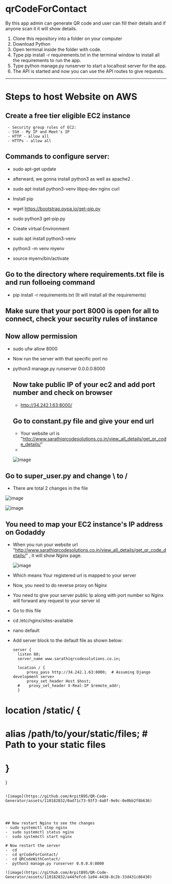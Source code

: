 # qrCodeForContact
 By this app admin can generate QR code and user can fill their details and if anyone scan it it will show details.
 
1. Clone this repository into a folder on your computer
2. Download Python
3. Open terminal inside the folder with code.
4. Type pip install -r requirements.txt in the terminal window to install all the requirements to run the app.
5. Type python manage.py runserver to start a localhost server for the app.
6. The API is started and now you can use the API routes to give requests.

----------------------------

# Steps to host Website on AWS

##  Create a free tier eligible EC2 instance
     - Security group rules of EC2:
     - SSH - My IP and Meet's IP
     - HTTP - allow all
     - HTTPs - allow all

## Commands to configure server:
- sudo apt-get update

- afterward, we gonna install python3 as well as apache2 .
- sudo apt install python3-venv libpq-dev nginx curl

- Install pip
- wget https://bootstrap.pypa.io/get-pip.py
- sudo python3 get-pip.py

- Create virtual Environment
-  sudo apt install python3-venv
-  python3 -m venv myenv
-  source myenv/bin/activate


## Go to the directory where requirements.txt file is and run folloeing command
- pip install -r requirements.txt  (It will install all the requirements)

## Make sure that your port 8000 is open for all to connect, check your security rules of instance
## Now allow permission
- sudo ufw allow 8000

- Now run the server with that specific port no
- python3 manage.py runserver 0.0.0.0:8000

  ## Now take public IP of your ec2 and add port number and check on browser
  - http://34.242.1.63:8000/
 
  
  ## Go to constant.py file and give your end url
  - Your website url is "http://www.sarathiqrcodesolutions.co.in/view_all_details/get_qr_code_details/"
  - 

  ![image](https://github.com/ArpitB95/QR-Code-Generator/assets/110182832/e148228d-1e75-4e77-a48a-5228bd8157ab)


## Go to super_user.py and change \\ to /  
- There are total 2 changes in the file

![image](https://github.com/ArpitB95/QR-Code-Generator/assets/110182832/6168f734-d3f5-4e3d-bf63-87e96c3dd940)



![image](https://github.com/ArpitB95/QR-Code-Generator/assets/110182832/e5f3460f-f1ee-410e-96d3-43d570a07056)



## You need to map your EC2 instance's IP address on Godaddy
- When you run your website url "http://www.sarathiqrcodesolutions.co.in/view_all_details/get_qr_code_details/" , it will show Nginx page.

  ![image](https://github.com/ArpitB95/QR-Code-Generator/assets/110182832/f28910d6-333b-4b7c-9b29-f68a8fa712e4)





- Which means Your registered url is mapped to your server
- Now, you need to do reverse proxy on Nginx
- You need to give your server public Ip along with port number so Nginx will forward any request to your server id

- Go to this file
- cd /etc/nginx/sites-available
- nano default 
- Add server block to the default file as shown below:

  ````
  server {
    listen 80;
    server_name www.sarathiqrcodesolutions.co.in;

    location / {
        proxy_pass http://34.242.1.63:8000;  # Assuming Django development serve>
        proxy_set_header Host $host;
    #    proxy_set_header X-Real-IP $remote_addr;
    }

 #   location /static/ {
  #      alias /path/to/your/static/files;  # Path to your static files
   # }
}

  ````

![image](https://github.com/ArpitB95/QR-Code-Generator/assets/110182832/0ad71c73-93f3-4a8f-9e9c-0e0bb2f8b636)




## Now restart Nginx to see the changes
- sudo systemctl stop nginx
-  sudo systemctl status nginx
-  sudo systemctl start nginx

# Now restart the server 
-  cd
-  cd qrCodeForContact/
-  cd QRCodeWithContact/
-  python3 manage.py runserver 0.0.0.0:8000

![image](https://github.com/ArpitB95/QR-Code-Generator/assets/110182832/a44fefcd-1a94-4438-8c2b-33d431c86430)



